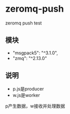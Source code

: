 # zeromq-push

zeromq push test

## 模块

- "msgpack5": "^3.1.0",
- "zmq": "^2.13.0"

## 说明

- p.js是producer
- w.js是worker

p产生数据，w接收并处理数据

